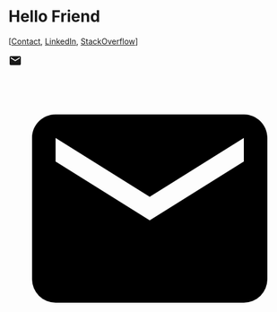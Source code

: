 # Hello Friend

[[Contact](https://alexomara.com/contact/), [LinkedIn](https://www.linkedin.com/in/alexanderomara), [StackOverflow](https://stackoverflow.com/cv/alexanderomara)]

<svg style="width:24px;height:24px" viewBox="0 0 24 24">
    <path fill="currentColor" d="M20,8L12,13L4,8V6L12,11L20,6M20,4H4C2.89,4 2,4.89 2,6V18A2,2 0 0,0 4,20H20A2,2 0 0,0 22,18V6C22,4.89 21.1,4 20,4Z" />
</svg>

<img src="data:image/svg+xml,%3Csvg xmlns='http://www.w3.org/2000/svg' style='width:24px;height:24px' viewBox='0 0 24 24'%3E%3Cpath fill='currentColor' d='M20,8L12,13L4,8V6L12,11L20,6M20,4H4C2.89,4 2,4.89 2,6V18A2,2 0 0,0 4,20H20A2,2 0 0,0 22,18V6C22,4.89 21.1,4 20,4Z'/%3E%3C/svg%3E"/>
